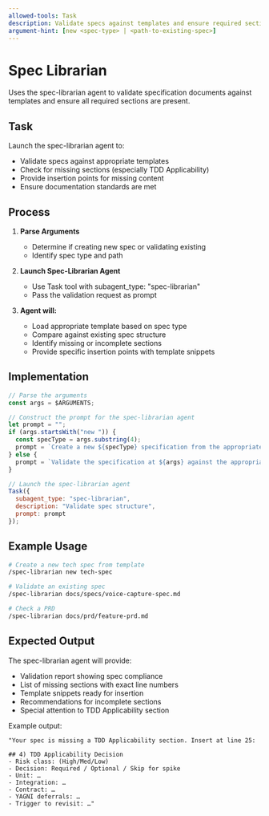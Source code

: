 ```yaml
---
allowed-tools: Task
description: Validate specs against templates and ensure required sections are present
argument-hint: [new <spec-type> | <path-to-existing-spec>]
---
```


# Spec Librarian

Uses the spec-librarian agent to validate specification documents against templates and ensure all required sections are present.

## Task

Launch the spec-librarian agent to:
- Validate specs against appropriate templates
- Check for missing sections (especially TDD Applicability)
- Provide insertion points for missing content
- Ensure documentation standards are met

## Process

1. **Parse Arguments**
   - Determine if creating new spec or validating existing
   - Identify spec type and path

2. **Launch Spec-Librarian Agent**
   - Use Task tool with subagent_type: "spec-librarian"
   - Pass the validation request as prompt

3. **Agent will:**
   - Load appropriate template based on spec type
   - Compare against existing spec structure
   - Identify missing or incomplete sections
   - Provide specific insertion points with template snippets

## Implementation

```javascript
// Parse the arguments
const args = $ARGUMENTS;

// Construct the prompt for the spec-librarian agent
let prompt = "";
if (args.startsWith("new ")) {
  const specType = args.substring(4);
  prompt = `Create a new ${specType} specification from the appropriate template and ensure all required sections are included, especially the TDD Applicability section.`;
} else {
  prompt = `Validate the specification at ${args} against the appropriate template. Check for missing sections, particularly the TDD Applicability section, and provide specific insertion points with template snippets for any missing content.`;
}

// Launch the spec-librarian agent
Task({
  subagent_type: "spec-librarian",
  description: "Validate spec structure",
  prompt: prompt
});
```

## Example Usage

```bash
# Create a new tech spec from template
/spec-librarian new tech-spec

# Validate an existing spec
/spec-librarian docs/specs/voice-capture-spec.md

# Check a PRD
/spec-librarian docs/prd/feature-prd.md
```

## Expected Output

The spec-librarian agent will provide:
- Validation report showing spec compliance
- List of missing sections with exact line numbers
- Template snippets ready for insertion
- Recommendations for incomplete sections
- Special attention to TDD Applicability section

Example output:
```
"Your spec is missing a TDD Applicability section. Insert at line 25:

## 4) TDD Applicability Decision
- Risk class: (High/Med/Low)
- Decision: Required / Optional / Skip for spike
- Unit: …
- Integration: …
- Contract: …
- YAGNI deferrals: …
- Trigger to revisit: …"
```